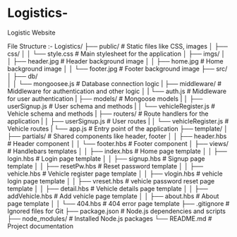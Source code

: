 # Logistics-
Logistic Website

File Structure :- 
Logistics/
├── public/                    # Static files like CSS, images
│   ├── css/
│   │   └── style.css          # Main stylesheet for the application
│   ├── imgs/
│   │   ├── header.jpg         # Header background image
│   │   ├── home.jpg           # Home background image
│   │   └── footer.jpg         # Footer background image
├── src/ 
│   ├── db/                    
│   │   └── mongoosee.js           # Database connection logic
|   ├── middleware/                # Middleware for authentication and other logic
│   |   └── auth.js                # Middleware for user authentication
|   ├── models/                    # Mongoose models
|   │   ├── userSignup.js          # User schema and methods
|   │   └── vehicleRegister.js     # Vehicle schema and methods
|   ├── routers/                   # Route handlers for the application
|   │   ├── userSignup.js          # User routes
|   │   └── vehicleRegister.js     # Vehicle routes
|   └── app.js                     # Entry point of the application 
├── template/ 
│   ├── partials/                  # Shared components like header, footer
│   │   ├── header.hbs             # Header component
│   │   └── footer.hbs             # Footer component
│   ├── views/                     # Handlebars templates
│   │   ├── index.hbs              # Home page template
│   │   ├── login.hbs              # Login page template
│   │   ├── signup.hbs             # Signup page template
│   │   ├── resetPw.hbs            # Reset password template
│   │   ├── vehicle.hbs            # Vehicle register page template
│   │   ├── vlogin.hbs             # vehicle login page template
│   │   ├── vreset.hbs             # vehicle password reset page template
│   │   ├── detail.hbs             # Vehicle details page template
│   │   ├── addVehicle.hbs         # Add vehicle page template
│   │   ├── about.hbs              # About page template
│   │   └── 404.hbs                # 404 error page template
├── .gitignore                 # Ignored files for Git
├── package.json               # Node.js dependencies and scripts
├── node_modules/              # Installed Node.js packages
└── README.md                  # Project documentation



